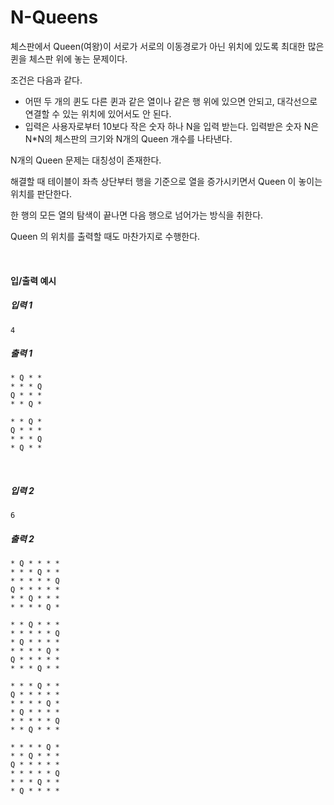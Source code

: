 # N-Queens

체스판에서 Queen(여왕)이 서로가 서로의 이동경로가 아닌 위치에 있도록 최대한 많은 퀸을 체스판 위에 놓는 문제이다.

조건은 다음과 같다.

- 어떤 두 개의 퀸도 다른 퀸과 같은 열이나 같은 행 위에 있으면 안되고, 대각선으로 연결할 수 있는 위치에 있어서도 안 된다.
- 입력은 사용자로부터 10보다 작은 숫자 하나 N을 입력 받는다. 입력받은 숫자 N은 N*N의 체스판의 크기와 N개의 Queen 개수를 나타낸다.

N개의 Queen 문제는 대칭성이 존재한다.

해결할 때 테이블이 좌측 상단부터 행을 기준으로 열을 증가시키면서 Queen 이 놓이는 위치를 판단한다.

한 행의 모든 열의 탐색이 끝나면 다음 행으로 넘어가는 방식을 취한다.

Queen 의 위치를 출력할 때도 마찬가지로 수행한다.

<br>

#### 입/출력 예시

##### 입력 1
```
4
```

##### 출력 1
```
* Q * * 
* * * Q 
Q * * * 
* * Q * 

* * Q * 
Q * * * 
* * * Q 
* Q * * 

```

<br>

##### 입력 2
```
6
```

##### 출력 2
```
* Q * * * * 
* * * Q * * 
* * * * * Q 
Q * * * * * 
* * Q * * * 
* * * * Q * 

* * Q * * * 
* * * * * Q 
* Q * * * * 
* * * * Q * 
Q * * * * * 
* * * Q * * 

* * * Q * * 
Q * * * * * 
* * * * Q * 
* Q * * * * 
* * * * * Q 
* * Q * * * 

* * * * Q * 
* * Q * * * 
Q * * * * * 
* * * * * Q 
* * * Q * * 
* Q * * * * 

```